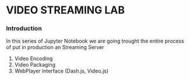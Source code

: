 
# VIDEO STREAMING LAB

### Introduction

In this series of Jupyter Notebook we are going trought the entire process of put in production an Streaming Server

1. Video Encoding
2. Video Packaging
3. WebPlayer interface (Dash.js, Video.js)
